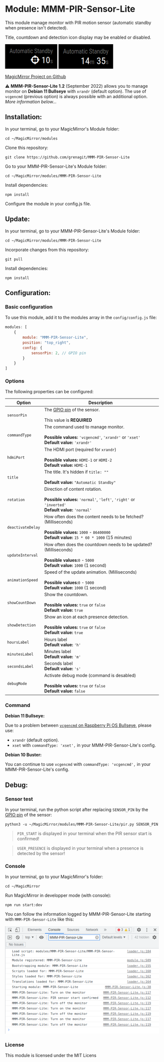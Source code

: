 # Module: MMM-PIR-Sensor-Lite
This module manage monitor with PIR motion sensor (automatic standby when presence isn't detected).

Title, countdown and detection icon display may be enabled or disabled.

<p align="left">
<img alt="MMM-PIR-Sensor-Lite Screenshot #1" src="MMM-PIR-Sensor-Lite_screenshot1.png" height="80px">
<img alt="MMM-PIR-Sensor-Lite Screenshot #2" src="MMM-PIR-Sensor-Lite_screenshot2.png" height="80px">
</p>

[MagicMirror Project on Github](https://github.com/MichMich/MagicMirror)

⚠️ **MMM-PIR-Sensor-Lite 1.2** (September 2022) allows you to manage monitor on **Debian 11 Bullseye** with `xrandr` (default option). The use of `vcgencmd` (previous option) is always possible with an additional option. *More information below...*

## Installation:

In your terminal, go to your MagicMirror's Module folder:
```shell
cd ~/MagicMirror/modules
```

Clone this repository:
```shell
git clone https://github.com/grenagit/MMM-PIR-Sensor-Lite
```

Go to your MMM-PIR-Sensor-Lite's Module folder:
```shell
cd ~/MagicMirror/modules/MMM-PIR-Sensor-Lite
```

Install dependencies:
```shell
npm install
```

Configure the module in your config.js file.

## Update:

In your terminal, go to your MMM-PIR-Sensor-Lite's Module folder:
```shell
cd ~/MagicMirror/modules/MMM-PIR-Sensor-Lite
```

Incorporate changes from this repository:
```shell
git pull
```

Install dependencies:
```shell
npm install
```

## Configuration:

### Basic configuration

To use this module, add it to the modules array in the `config/config.js` file:
```javascript
modules: [
	{
		module: "MMM-PIR-Sensor-Lite",
		position: "top_right",
		config: {
			sensorPin: 2, // GPIO pin
		}
	}
]
```

### Options

The following properties can be configured:


| Option                       | Description
| ---------------------------- | -----------
| `sensorPin`                  | The [GPIO pin](https://pinout.xyz/) of the sensor. <br><br> This value is **REQUIRED**
| `commandType`                | The command used to manage monitor. <br><br> **Possible values:** `'vcgencmd'`, `'xrandr'` or `'xset'` <br> **Default value:** `'xrandr'`
| `hdmiPort`                   | The HDMI port (required for `xrandr`) <br><br> **Possible values:** `HDMI-1` or `HDMI-2` <br> **Default value:** `HDMI-1`
| `title`                      | The title. It's hidden if `title: ""` <br><br> **Default value:** `"Automatic Standby"`
| `rotation`                   | Direction of content rotation. <br><br> **Possible values:** `'normal'`, `'left'`, `'right'` or `'inverted'` <br> **Default value:** `'normal'`
| `deactivateDelay`            | How often does the content needs to be fetched? (Milliseconds) <br><br> **Possible values:** `1000` - `86400000` <br> **Default value:** `15 * 60 * 1000` (15 minutes)
| `updateInterval`             | How often does the countdown needs to be updated? (Milliseconds) <br><br> **Possible values:**`0` - `5000` <br> **Default value:** `1000` (1 second)
| `animationSpeed`             | Speed of the update animation. (Milliseconds) <br><br> **Possible values:**`0` - `5000` <br> **Default value:** `1000` (1 second)
| `showCountDown`              | Show the countdown. <br><br> **Possible values:** `true` or `false` <br> **Default value:** `true`
| `showDetection `             | Show an icon at each presence detection. <br><br> **Possible values:** `true` or `false` <br> **Default value:** `true`
| `hoursLabel`                 | Hours label <br> **Default value:** `'h'`
| `minutesLabel`               | Minutes label <br> **Default value:** `'m'`
| `secondsLabel`               | Seconds label <br> **Default value:** `'s'`
| `debugMode`                  | Activate debug mode (command is desabled) <br><br> **Possible values:** `true` or `false` <br> **Default value:** `false`

### Command

**Debian 11 Bullseye:**

Due to a problem between [`vcgencmd` on Raspberry Pi OS Bullseye](https://github.com/raspberrypi/userland/issues/727), please use:
 - `xrandr` (default option).
 - `xset` with `commandType: 'xset',` in your MMM-PIR-Sensor-Lite's config.

**Debian 10 Buster:**

You can continue to use `vcgencmd` with `commandType: 'vcgencmd',` in your MMM-PIR-Sensor-Lite's config.

## Debug:

### Sensor test

In your terminal, run the python script after replacing `SENSOR_PIN` by the [GPIO pin](https://pinout.xyz/) of the sensor:
```shell
python3 -u ~/MagicMirror/modules/MMM-PIR-Sensor-Lite/pir.py SENSOR_PIN
```

> `PIR_START` is displayed in your terminal when the PIR sensor start is confirmed!

> `USER_PRESENCE` is displayed in your terminal when a presence is detected by the sensor!

### Console

In your terminal, go to your MagicMirror's folder:
```shell
cd ~/MagicMirror
```

Run MagicMirror in developper mode (with console):
```shell
npm run start:dev
```

You can follow the information logged by MMM-PIR-Sensor-Lite starting with `MMM-PIR-Sensor-Lite` like this:

<img alt="MMM-PIR-Sensor-Lite Console Log" src="MMM-PIR-Sensor-Lite_console-log.png">

### License

This module is licensed under the MIT Licens
